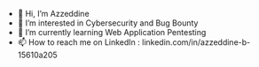 - 👋 Hi, I’m Azzeddine
- 👀 I’m interested in Cybersecurity and Bug Bounty
- 🌱 I’m currently learning Web Application Pentesting
- 📫 How to reach me on LinkedIn : linkedin.com/in/azzeddine-b-15610a205

<!---
4zz0u/4zz0u is a ✨ special ✨ repository because its `README.md` (this file) appears on your GitHub profile.
You can click the Preview link to take a look at your changes.
--->
